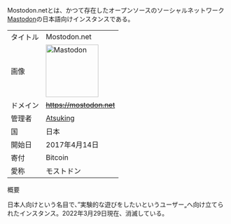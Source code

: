 <div class="mw-parser-output">

<span class="mw-selflink selflink">Mostodon.net</span>とは、かつて存在したオープンソースのソーシャルネットワーク[Mastodon](/Mastodon "Mastodon")の日本語向けインスタンスである。

|          |                                                                                                                                                                                                                                                                                                                                       |
|----------|---------------------------------------------------------------------------------------------------------------------------------------------------------------------------------------------------------------------------------------------------------------------------------------------------------------------------------------|
| タイトル | <span class="mw-selflink selflink">Mostodon.net</span>                                                                                                                                                                                                                                                                                |
| 画像     | <a href="/%E3%83%95%E3%82%A1%E3%82%A4%E3%83%AB:Mastodon_logo.png" class="image" title="Mastodon"><img src="/images/thumb/0/00/Mastodon_logo.png/120px-Mastodon_logo.png" srcset="/images/thumb/0/00/Mastodon_logo.png/180px-Mastodon_logo.png 1.5x, /images/0/00/Mastodon_logo.png 2x" width="120" height="120" alt="Mastodon" /></a> |
| ドメイン | ~~https://mostodon.net~~                                                                                                                                                                                                                                                                                                              |
| 管理者   | <a href="http://mostodon.net/@Atsuking" class="external text" rel="nofollow">Atsuking</a>                                                                                                                                                                                                                                             |
| 国       | 日本                                                                                                                                                                                                                                                                                                                                  |
| 開始日   | 2017年4月14日                                                                                                                                                                                                                                                                                                                         |
| 寄付     | Bitcoin                                                                                                                                                                                                                                                                                                                               |
| 愛称     | モストドン                                                                                                                                                                                                                                                                                                                            |

概要

日本人向けという名目で、”実験的な遊びをしたいというユーザー„へ向け立てられたインスタンス。2022年3月29日現在、消滅している。

  

</div>
